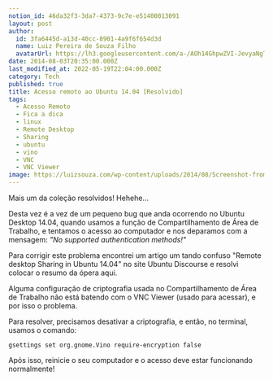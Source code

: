 ```yaml
---
notion_id: 46da32f3-3da7-4373-9c7e-e51400013091
layout: post
author:
  id: 3fa6445d-a13d-40cc-8901-4a9f6f654d3d
  name: Luiz Pereira de Souza Filho
  avatarUrl: https://lh3.googleusercontent.com/a-/AOh14GhpwZVI-JevyaNgTdlrOT6YN20cI6V9Kxtq38Ij8AQ=s100
date: 2014-08-03T20:35:00.000Z
last_modified_at: 2022-05-19T22:04:00.000Z
category: Tech
published: true
title: Acesso remoto ao Ubuntu 14.04 [Resolvido]
tags:
  - Acesso Remoto
  - Fica a dica
  - linux
  - Remote Desktop
  - Sharing
  - ubuntu
  - vino
  - VNC
  - VNC Viewer
image: https://luizsouza.com/wp-content/uploads/2014/08/Screenshot-from-2014-05-26-103053.png
---
```


Mais um da coleção resolvidos! Hehehe...

Desta vez é a vez de um pequeno bug que anda ocorrendo no Ubuntu Desktop 14.04, quando usamos a função de Compartilhamento de Área de Trabalho, e tentamos o acesso ao computador e nos deparamos com a mensagem: _"No supported authentication methods!"_

Para corrigir este problema encontrei um artigo um tando confuso "Remote desktop Sharing in Ubuntu 14.04" no site Ubuntu Discourse e resolvi colocar o resumo da ópera aqui.

Alguma configuração de criptografia usada no Compartilhamento de Área de Trabalho não está batendo com o VNC Viewer (usado para acessar), e por isso o problema.

Para resolver, precisamos desativar a criptografia, e então, no terminal, usamos o comando:

`gsettings set org.gnome.Vino require-encryption false`

Após isso, reinicie o seu computador e o acesso deve estar funcionando normalmente!

